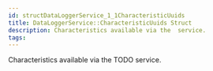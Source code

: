 ```yaml
---
id: structDataLoggerService_1_1CharacteristicUuids
title: DataLoggerService::CharacteristicUuids Struct
description: Characteristics available via the  service.
tags:
---
```

Characteristics available via the TODO service.
